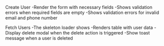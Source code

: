 Create User
-Render the form with necessary fields
-Shows validation errors when required fields are empty
-Shows validation errors for invalid email and phone number

Fetch Users
-The skeleton loader shows
-Renders table with user data
-Display delete modal when the delete action is triggered
-Show toast message when a user is deleted